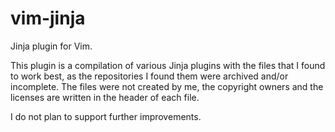 # vim-jinja

Jinja plugin for Vim.

This plugin is a compilation of various Jinja plugins with the files that I
found to work best, as the repositories I found them were archived and/or
incomplete. The files were not created by me, the copyright owners and
the licenses are written in the header of each file.

I do not plan to support further improvements.
